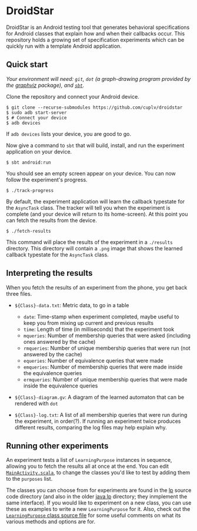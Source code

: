 # DroidStar #

DroidStar is an Android testing tool that generates behavioral
specifications for Android classes that explain how and when their
callbacks occur.  This repository holds a growing set of specification
experiments which can be quickly run with a template Android
application.

## Quick start ##

*Your environment will need: `git`, `dot` (a graph-drawing program
provided by the [graphviz](https://www.graphviz.org/) package), and
[`sbt`](https://www.scala-sbt.org/).*

Clone the repository and connect your Android device.

    $ git clone --recurse-submodules https://github.com/cuplv/droidstar
    $ sudo adb start-server
    $ # Connect your device
    $ adb devices

If `adb devices` lists your device, you are good to go.

Now give a command to `sbt` that will build, install, and run the
experiment application on your device.

    $ sbt android:run

You should see an empty screen appear on your device.  You can now
follow the experiment's progress.

    $ ./track-progress

By default, the experiment application will learn the callback
typestate for the `AsyncTask` class.  The tracker will tell you when
the experiment is complete (and your device will return to its
home-screen).  At this point you can fetch the results from the
device.

    $ ./fetch-results
    
This command will place the results of the experiment in a `./results`
directory.  This directory will contain a `.png` image that shows the
learned callback typestate for the `AsyncTask` class.


## Interpreting the results ##

When you fetch the results of an experiment from the phone, you get
back three files.

- `${Class}-data.txt`: Metric data, to go in a table
    - `date`: Time-stamp when experiment completed, maybe useful to
      keep you from mixing up current and previous results
    - `time`: Length of time (in milliseconds) that the experiment
      took
    - `mqueries`: Number of membership queries that were asked
      (including ones answered by the cache)
    - `rmqueries`: Number of unique membership queries that were run
      (not answered by the cache)
    - `equeries`: Number of equivalence queries that were made
    - `emqueries`: Number of membership queries that were made
      inside the equivalence queries
    - `ermqueries`: Number of unique membership queries that were made
      inside the equivalence queries
      
- `${Class}-diagram.gv`: A diagram of the learned automaton that can
  be rendered with `dot`
  
- `${Class}-log.txt`: A list of all membership queries that were run
  during the experiment, in order(?).  If running an experiment twice
  produces different results, comparing the log files may help explain
  why.

## Running other experiments ##

An experiment tests a list of `LearningPurpose` instances in sequence,
allowing you to fetch the results all at once at the end.  You can
edit [`MainActivity.scala`][1], to change the classes you'd like to
test by adding them to the `purposes` list.

The classes you can choose from for experiments are found in the
[lp][2] source code directory (and also in the older [java lp][3]
directory; they inmplement the same interface).  If you would like to
experiment on a new class, you can use these as examples to write a
new `LearningPurpose` for it.  Also, check out the [`LearningPurpose`
class source file][4] for some useful comments on what its various
methods and options are for.



[1]: https://github.com/cuplv/droidstar/tree/master/src/main/scala/edu/colorado/plv/droidstar/experiments/MainActivity.scala
[2]: https://github.com/cuplv/droidstar/tree/master/src/main/scala/edu/colorado/plv/droidstar/experiments/lp
[3]: https://github.com/cuplv/droidstar/tree/master/src/main/java/edu/colorado/plv/droidstar/experiments/lp
[4]: https://github.com/cuplv/droidstar-lib/tree/master/src/main/java/edu/colorado/plv/droidstar/LearningPurpose.java
[5]: https://github.com/cuplv/droidstar-lib
